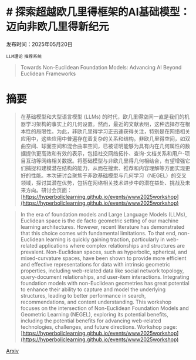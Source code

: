 # # 探索超越欧几里得框架的AI基础模型：迈向非欧几里得新纪元

发布时间：2025年05月20日

`LLM理论` `推荐系统`

> Towards Non-Euclidean Foundation Models: Advancing AI Beyond Euclidean Frameworks

# 摘要

> 在基础模型和大型语言模型 (LLMs) 的时代，欧几里得空间一直是我们的机器学习架构的事实上的几何设置。然而，最近的文献表明，这种选择存在根本性的局限性。为此，非欧几里得学习正迅速获得关注，特别是在网络相关应用中，这些应用中普遍存在着复杂的关系和结构。非欧几里得空间，如双曲空间、球面空间和混合曲率空间，已被证明能够为具有内在几何属性的数据提供更高效和有效的表示，包括社交网络拓扑、查询-文档关系和用户-项目互动等网络相关数据。将基础模型与非欧几里得几何相结合，有望增强它们捕捉和建模潜在结构的能力，从而在搜索、推荐和内容理解等方面实现更好的性能。本次研讨会聚焦于非欧基础模型与几何学习（NEGEL）的交叉领域，探讨其潜在优势，包括在网络相关技术进步中的潜在益处、挑战及未来方向。研讨会页面：[https://hyperboliclearning.github.io/events/www2025workshop](https://hyperboliclearning.github.io/events/www2025workshop)

> In the era of foundation models and Large Language Models (LLMs), Euclidean space is the de facto geometric setting of our machine learning architectures. However, recent literature has demonstrated that this choice comes with fundamental limitations. To that end, non-Euclidean learning is quickly gaining traction, particularly in web-related applications where complex relationships and structures are prevalent. Non-Euclidean spaces, such as hyperbolic, spherical, and mixed-curvature spaces, have been shown to provide more efficient and effective representations for data with intrinsic geometric properties, including web-related data like social network topology, query-document relationships, and user-item interactions. Integrating foundation models with non-Euclidean geometries has great potential to enhance their ability to capture and model the underlying structures, leading to better performance in search, recommendations, and content understanding. This workshop focuses on the intersection of Non-Euclidean Foundation Models and Geometric Learning (NEGEL), exploring its potential benefits, including the potential benefits for advancing web-related technologies, challenges, and future directions. Workshop page: [https://hyperboliclearning.github.io/events/www2025workshop](https://hyperboliclearning.github.io/events/www2025workshop)

[Arxiv](https://arxiv.org/abs/2505.14417)
